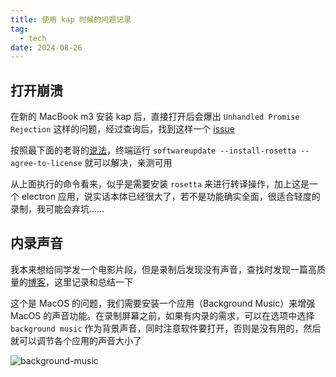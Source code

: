```yaml
---
title: 使用 kap 时候的问题记录
tag:
  - tech
date: 2024-08-26
---
```


## 打开崩溃

在新的 MacBook m3 安装 kap 后，直接打开后会爆出 `Unhandled Promise Rejection` 这样的问题，经过查询后，找到这样一个 [issue](https://github.com/wulkano/Kap/issues/1193)

按照最下面的老哥的[说法](https://github.com/wulkano/Kap/issues/1193#issuecomment-2003009314)，终端运行 `softwareupdate --install-rosetta --agree-to-license` 就可以解决，亲测可用

从上面执行的命令看来，似乎是需要安装 `rosetta` 来进行转译操作，加上这是一个 electron 应用，说实话本体已经很大了，若不是功能确实全面，很适合轻度的录制，我可能会弃坑……

## 内录声音

我本来想给同学发一个电影片段，但是录制后发现没有声音，查找时发现一篇高质量的[博客](https://sspai.com/post/61420)，这里记录和总结一下

这个是 MacOS 的问题，我们需要安装一个应用（Background Music）来增强 MacOS 的声音功能。在录制屏幕之前，如果有内录的需求，可以在选项中选择 `background music` 作为背景声音，同时注意软件要打开，否则是没有用的，然后就可以调节各个应用的声音大小了

![background-music](https://2f0f3db.webp.li/2024/08/background-music.png)

